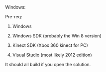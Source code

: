 Windows:

Pre-req:

1. Windows

2. Windows SDK (probably the Win 8 version)

3. Kinect SDK (Xbox 360 kinect for PC)

4. Visual Studio (most likely 2012 edition)

It should all build if you open the solution.
